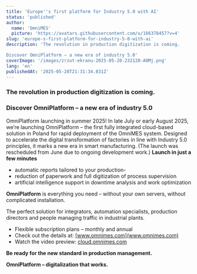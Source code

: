 ```yaml
---
title: 'Europe''s first platform for Industry 5.0 with AI'
status: 'published'
author:
  name: 'OmniMES'
  picture: 'https://avatars.githubusercontent.com/u/166378457?v=4'
slug: 'europe-s-first-platform-for-industry-5-0-with-ai'
description: 'The revolution in production digitization is coming.

Discover OmniPlatform – a new era of industry 5.0'
coverImage: '/images/zrzut-ekranu-2025-05-28-232120-A0Mj.png'
lang: 'en'
publishedAt: '2025-05-28T21:31:34.831Z'
---
```


### **The revolution in production digitization is coming.**

### **Discover OmniPlatform – a new era of industry 5.0**

OmniPlatform launching in summer 2025!
In late July or early August 2025, we’re launching OmniPlatform – the first fully integrated cloud-based solution in Poland for rapid deployment of the OmniMES system. Designed to accelerate the digital transformation of factories in line with Industry 5.0 principles, it marks a new era in smart manufacturing.
(The launch was rescheduled from June due to ongoing development work.)
**Launch in just a few minutes**

- automatic reports tailored to your production-
- reduction of paperwork and full digitization of process supervision
- artificial intelligence support in downtime analysis and work optimization

**OmniPlatform** is everything you need – without your own servers, without complicated installation.

The perfect solution for integrators, automation specialists, production directors and people managing traffic in industrial plants.

- Flexible subscription plans – monthly and annual
- Check out the details at: [www.omnimes.com](www.omnimes.com)
- Watch the video preview: [cloud.omnimes.com](https://cloud.omnimes.com)

**Be ready for the new standard in production management.**

**OmniPlatform – digitalization that works.**
